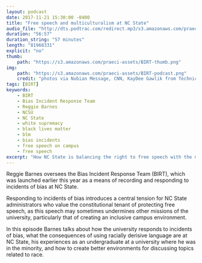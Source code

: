 ```yaml
---
layout: podcast
date: 2017-11-21 15:30:00 -0400
title: "Free speech and multiculturalism at NC State"
audio_file: "http://dts.podtrac.com/redirect.mp3/s3.amazonaws.com/praeci-podcast/004%2C+Bias+Incident+Response+Team.mp3"
duration: "56:57"
duration_string: "57 minutes"
length: "81968331"
explicit: "no"
thumb:
    path: "https://s3.amazonaws.com/praeci-assets/BIRT-thumb.png"
img:
    path: "https://s3.amazonaws.com/praeci-assets/BIRT-podcast.png"
    credit: "photos via Nubian Message, CNN, KayDee Gawlik from Technician, Kai Anthony from Technician, NCSU Libraries archive, Win McNamee via Getty Images, mediadrumworld.com, Evelyn Hockstein via Getty Images / graphic by Carter Pape"
tags: [BIRT]
keywords:
    - BIRT
    - Bias Incident Response Team
    - Reggie Barnes
    - NCSU
    - NC State
    - white supremacy
    - black lives matter
    - blm
    - bias incidents
    - free speech on campus
    - free speech
excerpt: "How NC State is balancing the right to free speech with the mission of fostering an inclusive campus environment"
---
```

Reggie Barnes oversees the Bias Incident Response Team (BIRT), which was launched earlier this year as a means of recording and responding to incidents of bias at NC State.

Responding to incidents of bias introduces a central tension for NC State administrators who value the constitutional tenant of protecting free speech, as this speech may sometimes undermines other missions of the university, particularly that of creating an inclusive campus environment.

In this episode Barnes talks about how the university responds to incidents of bias, what the consequences of using racially derisive language are at NC State, his experiences as an undergraduate at a university where he was in the minority, and how to create better environments for discussing topics related to race.
